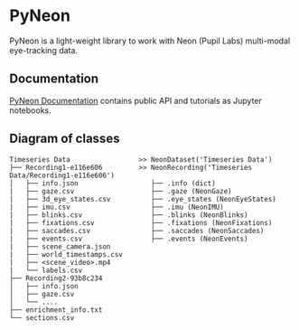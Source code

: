 # PyNeon
PyNeon is a light-weight library to work with Neon (Pupil Labs) multi-modal eye-tracking data.

## Documentation
[PyNeon Documentation](https://ncc-brain.github.io/PyNeon/) contains public API and tutorials as Jupyter notebooks.

## Diagram of classes

```plaintext
Timeseries Data                 >> NeonDataset('Timeseries Data')
├── Recording1-e116e606         >> NeonRecording('Timeseries Data/Recording1-e116e606')
│   ├── info.json                  ├── .info (dict)
|   ├── gaze.csv                   ├── .gaze (NeonGaze)             
|   ├── 3d_eye_states.csv          ├── .eye_states (NeonEyeStates)
|   ├── imu.csv                    ├── .imu (NeonIMU)
|   ├── blinks.csv                 ├── .blinks (NeonBlinks)
|   ├── fixations.csv              ├── .fixations (NeonFixations)
|   ├── saccades.csv               ├── .saccades (NeonSaccades)
|   ├── events.csv                 ├── .events (NeonEvents)
|   ├── scene_camera.json
|   ├── world_timestamps.csv
|   ├── <scene_video>.mp4
|   └── labels.csv
├── Recording2-93b8c234
│   ├── info.json
│   ├── gaze.csv
│   └── ....
├── enrichment_info.txt
└── sections.csv
```
